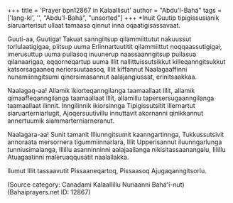 +++
title = 'Prayer bpn12867 in Kalaallisut'
author = "Abdu'l-Bahá"
tags = ['lang-kl', '', "Abdu'l-Bahá", "unsorted"]
+++
*Inuit Guutip tipigissusianik siaruarterisut ullaat tamaasa qinnut inna oqaatigisassavaat.


Guuti-aa, Guutiga! Takuat sanngiitsup qilammiittutut nakuussut torlulaatigigaa, piitsup uuma Erlinnartuutitit qilammiittut noqqaassutigigai, imerusuttup uuma puilasoq inuunerup naassaanngitsup puilasua qilanaarigaa, eqqorneqartup uuma Illit nallittuissutsikkut killeqanngitsukkut katsorsagaaneq neriorsuutaasoq, Illit kiffannut Naalagaaffinni nunamiinngitsumi qinersimasannut aalajangiussat, erinitsaakkaa.

Naalagaq-aa! Allamik ikiorteqanngilanga taamaallaat Illit, allamik qimaaffeqanngilanga taamaallaat Illit, allamillu tapersersugaanngilanga taamaallaat ilinnit. Inngilinnik ikiorsinnga Tipigissutsitit illernartut siaruarterniarlugit, Ajoqersuutivillu innuttavit akornanni qinikkannut annertuumik siammarterniarneranut.

Naalagara-aa! Sunit tamanit Illiunngitsumit kaanngartinnga, Tukkussutsivit annoraata mersornera tigummiinnarlara, Illit Upperisannut iluunngarlunga tunniusimalanga, Illillu asanninninni aalajaallanga nikisitassaanangalu, Illillu Atuagaatinni maleruaqqusatit naalallakka.

Ilumut Illit tassaavutit Pissaaneqartoq, Pissaasoq Ajugaqanngitsorlu.

(Source category: Canadami Kalaallillu Nunaanni Bahá'í-nut)
(Bahaiprayers.net ID: 12867)
